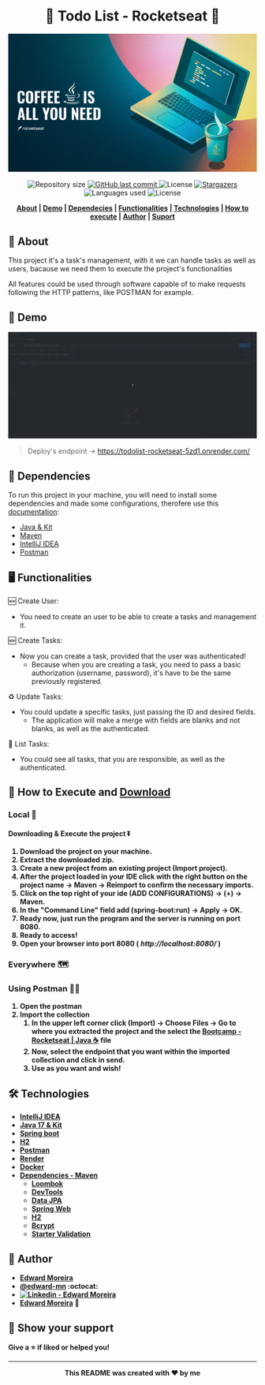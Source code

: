 <p align="center">
  <h1 align="center"> 🚀 Todo List - Rocketseat 🚀</h1>
  <img src="./src/main/resources/static/Wallpapers/Desktop/header.png" alt="Header picture - Java | Rocketseat">
</p>

<p align="center">
  <img alt="Repository size" src="https://img.shields.io/github/repo-size/edward-mn/todolist?color=CEDEE5">
  <a href="https://github.com/edward-mn/todolist/commits/main">
    <img alt="GitHub last commit" src="https://img.shields.io/github/last-commit/edward-mn/todolist?color=29B6D1">
  </a> 
  <img alt="License" src="https://img.shields.io/badge/license-MIT-cca714">
  <a href="https://github.com/edward-mn/todolist/stargazers">
    <img alt="Stargazers" src="https://img.shields.io/github/stars/edward-mn/todolist?color=CEDEE5&logo=github">
  </a>
  <img alt="Languages used" src="https://img.shields.io/github/languages/count/edward-mn/todolist?color=29B6D1">
  <img alt="License" src="https://img.shields.io/badge/api-rest-cca714">
</p>

<strong>
  <p align="center">
    <a href="#-about">About</a> |
    <a href="#-demo">Demo</a> |
    <a href="#-dependencies">Dependecies</a> |
    <a href="#-functionalities">Functionalities</a> |
    <a href="#-technologies">Technologies</a> |
    <a href="#-how-to-execute-and-download">How to execute</a> |
    <a href="#-author">Author</a> | 
    <a href="#-show-your-support">Suport</a>
  </p>
</strong>

## 🧐 About
This project it's a task's management, with it we can handle tasks as well as users, bacause we need them to execute the project's functionalities

All features could be used through software capable of to make requests following the HTTP patterns, like POSTMAN for example.

## 👀 Demo
<img src="./src/main/resources/static/Demo/todolist-rocket.gif" alt="Header picture - Java | Rocketseat">

> Deploy's endpoint -> https://todolist-rocketseat-5zd1.onrender.com/

## 🫡 Dependencies
To run this project in your machine, you will need to install some dependencies and made some configurations, therofere use this [documentation](https://efficient-sloth-d85.notion.site/Curso-de-Java-2408d11bfc3447e980fe9460b6293976):
- [Java & Kit](https://www.oracle.com/java/technologies/javase/jdk16-archive-downloads.html)
- [Maven](https://maven.apache.org/)
- [IntelliJ IDEA](https://www.jetbrains.com/idea/)
- [Postman](https://www.postman.com/)


## 🖥 Functionalities

:new: Create User:
- You need to create an user to be able to create a tasks and management it.

:new: Create Tasks:
- Now you can create a task, provided that the user was authenticated!
  - Because when you are creating a task, you need to pass a basic authorization (username, password), it's have to be the same previously registered.

:recycle: Update Tasks:
- You could update a specific tasks, just passing the ID and desired fields.
  - The application will make a merge with fields are blanks and not blanks, as well as the authenticated.

:page_with_curl: List Tasks:
- You could see all tasks, that you are responsible, as well as the authenticated.
  

## 👷 How to <b>Execute<b> and [Download](https://github.com/edward-mn/todolist/archive/refs/heads/main.zip)

### Local 🏡

#### Downloading & Execute the project ⏬
1. Download the project on your machine.
2. Extract the downloaded zip.
3. Create a new project from an existing project (**Import project**).
4. After the project loaded in your IDE click with the right button on the project name -> Maven -> Reimport to confirm the necessary imports.
5. Click on the top right of your ide (ADD CONFIGURATIONS) -> (+) -> Maven.
6. In the "Command Line" field add (spring-boot:run) -> Apply -> OK.
7. Ready now, just run the program and the server is running on port 8080.
8. Ready to access!
9. Open your browser into port 8080 (<i> http://localhost:8080/ </i>)

### Everywhere 🗺

### Using Postman 👨‍🚀
1. Open the postman
2. Import the collection
   1. In the upper left corner click (Import) -> Choose Files -> Go to where you extracted the project and the select the [Bootcamp - Rocketseat | Java ☕](./src/main/resources/static/Postman/Bootcamp-Rocketseat-Java.postman_collection.json) file
   2. Now, select the endpoint that you want within the imported collection and click in send.
   3. Use as you want and wish! 

## 🛠 Technologies
- [IntelliJ IDEA](https://www.jetbrains.com/idea/)
- [Java 17 & Kit](https://www.oracle.com/java/technologies/javase/jdk17-archive-downloads.html)
- [Spring boot](https://spring.io/projects/spring-boot)
- [H2](https://www.baeldung.com/spring-boot-h2-database)
- [Postman](https://www.postman.com/)
- [Render](https://dashboard.render.com/)
- [Docker](https://www.docker.com/)
- [Dependencies - Maven](https://mvnrepository.com/artifact/org.springframework.boot/spring-boot-starter)
  - [Loombok](https://projectlombok.org/)
  - [DevTools](https://www.baeldung.com/spring-boot-devtools)
  - [Data JPA](https://spring.io/projects/spring-data-jpa)
  - [Spring Web](https://docs.spring.io/spring-boot/docs/current/reference/htmlsingle/)
  - [H2](https://www.baeldung.com/spring-boot-h2-database)
  - [Bcrypt](https://www.npmjs.com/package/bcrypt)
  - [Starter Validation](https://www.baeldung.com/spring-boot-bean-validation)

## 🦹‍ Author

* [**Edward Moreira**](https://aboute-me.netlify.app/)
* [@edward-mn](https://github.com/edward-mn) :octocat:
* <a href="https://www.linkedin.com/in/edward-moreira-5b3056115/">
    <img alt="Linkedin - Edward Moreira" src="https://img.shields.io/badge/-Edward--Moreira-blue?style=flat-square&logo=Linkedin&logoColor=white&link=https://www.linkedin.com/in/edward-moreira-5b3056115/">
  </a> 
* [Edward Moreira](https://app.rocketseat.com.br/me/edward-moreira-do-nascimento-02578) :rocket:

## 🤝 Show your support

Give a ⭐️ if liked or helped you!

***

<strong>
  <p align="center"> This README was created with ❤️ by me </p>
</strong>
